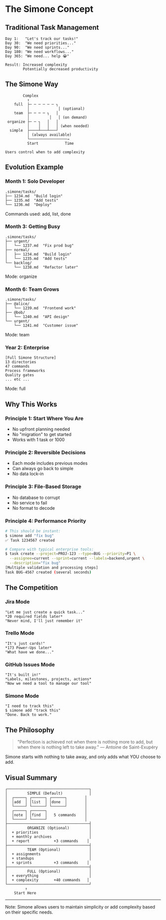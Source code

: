 # The Simone Concept

## Traditional Task Management

```
Day 1:   "Let's track our tasks!"
Day 30:  "We need priorities..."
Day 90:  "We need sprints..."
Day 180: "We need workflows..."
Day 365: "We need... help 😭"

Result: Increased complexity
        Potentially decreased productivity
```

## The Simone Way

```
        Complex
          ↑
    full  ├─ ─ ─ ─ ─ ─ ┐
          │             │ (optional)
    team  ├─ ─ ─ ─ ┐   │
          │         │   │ (on demand)
 organize ├─ ─ ┐   │   │
          │    │   │   │ (when needed)
  simple  ├────┴───┴───┘
          │ (always available)
          └─────────────────→
          Start            Time

Users control when to add complexity
```

## Evolution Example

### Month 1: Solo Developer
```
.simone/tasks/
├── 1234.md  "Build login"
├── 1235.md  "Add tests"
└── 1236.md  "Deploy"
```
Commands used: add, list, done

### Month 3: Getting Busy
```
.simone/tasks/
├── urgent/
│   └── 1237.md  "Fix prod bug"
├── normal/
│   ├── 1234.md  "Build login"
│   └── 1235.md  "Add tests"
└── backlog/
    └── 1238.md  "Refactor later"
```
Mode: organize

### Month 6: Team Grows
```
.simone/tasks/
├── @alice/
│   └── 1239.md  "Frontend work"
├── @bob/
│   └── 1240.md  "API design"
└── urgent/
    └── 1241.md  "Customer issue"
```
Mode: team

### Year 2: Enterprise
```
[Full Simone Structure]
13 directories
47 commands
Process frameworks
Quality gates
... etc ...
```
Mode: full

## Why This Works

### Principle 1: Start Where You Are
- No upfront planning needed
- No "migration" to get started
- Works with 1 task or 1000

### Principle 2: Reversible Decisions
- Each mode includes previous modes
- Can always go back to simple
- No data lock-in

### Principle 3: File-Based Storage
- No database to corrupt
- No service to fail
- No format to decode

### Principle 4: Performance Priority
```bash
# This should be instant:
$ simone add "fix bug"
✅ Task 1234567 created

# Compare with typical enterprise tools:
$ task create --project=PROJ-123 --type=BUG --priority=P1 \
  --assignee=current --sprint=current --labels=backend,urgent \
  --description="fix bug"
[Multiple validation and processing steps]
Task BUG-4567 created (several seconds)
```

## The Competition

### Jira Mode
```
"Let me just create a quick task..."
*20 required fields later*
"Never mind, I'll just remember it"
```

### Trello Mode
```
"It's just cards!"
*173 Power-Ups later*
"What have we done..."
```

### GitHub Issues Mode
```
"It's built in!"
*Labels, milestones, projects, actions*
"Now we need a tool to manage our tool"
```

### Simone Mode
```
"I need to track this"
$ simone add "track this"
"Done. Back to work."
```

## The Philosophy

> "Perfection is achieved not when there is nothing more to add,
> but when there is nothing left to take away."
> — Antoine de Saint-Exupéry

Simone starts with nothing to take away, and only adds what YOU choose to add.

## Visual Summary

```
┌─────────────────────────────────────┐
│         SIMPLE (Default)            │
│  ┌─────┐ ┌──────┐ ┌──────┐        │
│  │add  │ │list  │ │done  │        │
│  └─────┘ └──────┘ └──────┘        │
│  ┌─────┐ ┌──────┐                 │
│  │note │ │find  │   5 commands    │
│  └─────┘ └──────┘                 │
├─────────────────────────────────────┤
│         ORGANIZE (Optional)         │
│  + priorities                       │
│  + monthly archives                 │
│  + report           +3 commands    │
├─────────────────────────────────────┤
│         TEAM (Optional)             │
│  + assignments                      │
│  + standups                         │
│  + sprints          +3 commands    │
├─────────────────────────────────────┤
│         FULL (Optional)             │
│  + everything                       │
│  + complexity       +40 commands   │
└─────────────────────────────────────┘
         ↑
    Start Here
```

---

Note: Simone allows users to maintain simplicity or add complexity based on their specific needs.